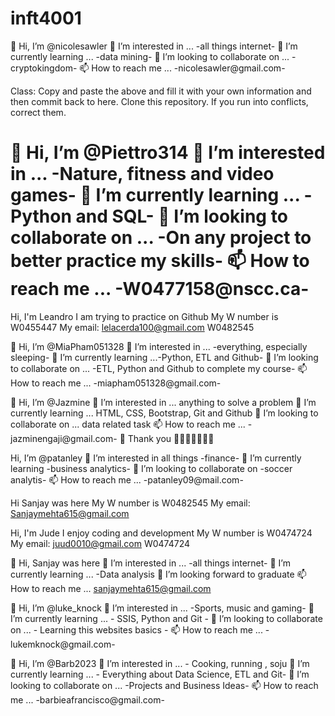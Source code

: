 # inft4001

👋 Hi, I’m @nicolesawler
👀 I’m interested in ... -all things internet-
🌱 I’m currently learning ... -data mining-
💞️ I’m looking to collaborate on ... -cryptokingdom-
📫 How to reach me ... -nicolesawler@gmail.com-

Class: Copy and paste the above and fill it with your own information and then commit back to here. Clone this repository. If you run into conflicts, correct them.

👋 Hi, I’m @Piettro314
👀 I’m interested in ... -Nature, fitness and video games-
🌱 I’m currently learning ... -Python and SQL-
💞️ I’m looking to collaborate on ... -On any project to better practice my skills-
📫 How to reach me ... -W0477158@nscc.ca-
=======
Hi, I'm Leandro
I am trying to practice on Github
My W number is W0455447
My email: lelacerda100@gmail.com
W0482545


👋 Hi, I’m @MiaPham051328
👀 I’m interested in ... -everything, especially sleeping-
🌱 I’m currently learning ...-Python, ETL and Github-
💞️ I’m looking to collaborate on ... -ETL, Python and Github to complete my course-
📫 How to reach me ... -miapham051328@gmail.com-



👋 Hi, I’m @Jazmine 
👀 I’m interested in ... anything to solve a problem
🌱 I’m currently learning ... HTML, CSS, Bootstrap, Git and Github
💞️ I’m looking to collaborate on ... data related task
📫 How to reach me ... -jazminengaji@gmail.com-
💞️ Thank you  💞️💞️💞️💞️💞️💞️💞️


Hi, I’m @patanley
👀 I’m interested in all things -finance-
🌱 I’m currently learning -business analytics-
💞️ I’m looking to collaborate on -soccer analytis-
📫 How to reach me ... -patanley09@mail.com-


Hi Sanjay was here
My W number is W0482545
My email: Sanjaymehta615@gmail.com


Hi, I'm Jude 
I enjoy coding and development
My W number is W0474724
My email: juud0010@gmail.com
W0474724


👋 Hi, Sanjay was here
👀 I’m interested in ... -all things internet-
🌱 I’m currently learning ... -Data analysis
💞️ I’m looking forward to graduate
📫 How to reach me ... sanjaymehta615@gmail.com



👋 Hi, I’m @luke_knock
👀 I’m interested in ... -Sports, music and gaming-
🌱 I’m currently learning ... - SSIS, Python and Git -
💞️ I’m looking to collaborate on ... - Learning this websites basics -
📫 How to reach me ... -lukemknock@gmail.com-

👋 Hi, I’m @Barb2023
👀 I’m interested in ... - Cooking, running , soju
🌱 I’m currently learning ... - Everything about Data Science, ETL and Git-
💞️ I’m looking to collaborate on ... -Projects and Business Ideas-
📫 How to reach me ... -barbieafrancisco@gmail.com-

